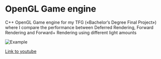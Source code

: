 # OpenGL Game engine
C++ OpenGL Game engine for my TFG («Bachelor’s Degree Final Project») where I compare the performance between Deferred Rendering, Forward Rendering and Forward+ Rendering using different light amounts

![Example](https://github.com/user-attachments/assets/ae32895d-ab00-4de1-be98-cb380d3c4c45)

[Link to youtube](https://www.youtube.com/watch?v=mOPQ4_mUGGU)
